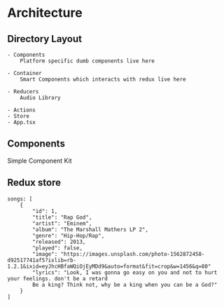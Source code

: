 # Architecture

## Directory Layout

    - Components
        Platform specific dumb components live here

    - Container
        Smart Components which interacts with redux live here

    - Reducers
        Audio Library

    - Actions
    - Store
    - App.tsx

## Components

Simple Component Kit

## Redux store

    songs: [
        {
            "id": 1,
            "title": "Rap God",
            "artist": "Eminem",
            "album": "The Marshall Mathers LP 2",
            "genre": "Hip-Hop/Rap",
            "released": 2013,
            "played": false,
            "image": "https://images.unsplash.com/photo-1562872458-d92517741af5?ixlib=rb-1.2.1&ixid=eyJhcHBfaWQiOjEyMDd9&auto=format&fit=crop&w=1456&q=80"
            "lyrics": "Look, I was gonna go easy on you and not to hurt your feelings. don't be a retard
            Be a king? Think not, why be a king when you can be a God?"
        }
    ]
